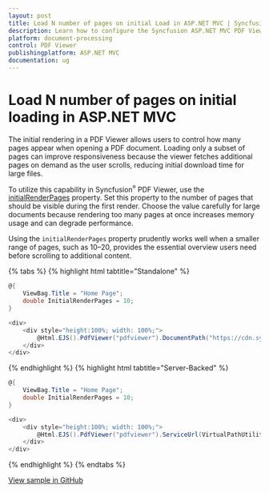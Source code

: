 ```yaml
---
layout: post
title: Load N number of pages on initial Load in ASP.NET MVC | Syncfusion
description: Learn how to configure the Syncfusion ASP.NET MVC PDF Viewer to load a defined number of pages during the initial render by using the initialRenderPages property.
platform: document-processing
control: PDF Viewer
publishingplatform: ASP.NET MVC
documentation: ug
---
```


# Load N number of pages on initial loading in ASP.NET MVC

The initial rendering in a PDF Viewer allows users to control how many pages appear when opening a PDF document. Loading only a subset of pages can improve responsiveness because the viewer fetches additional pages on demand as the user scrolls, reducing initial download time for large files.

To utilize this capability in Syncfusion<sup style="font-size:70%">&reg;</sup> PDF Viewer, use the [initialRenderPages](https://help.syncfusion.com/cr/aspnetmvc-js2/syncfusion.ej2.pdfviewer.pdfviewer.html#Syncfusion_EJ2_PdfViewer_PdfViewer_InitialRenderPages) property. Set this property to the number of pages that should be visible during the first render. Choose the value carefully for large documents because rendering too many pages at once increases memory usage and can degrade performance.

Using the `initialRenderPages` property prudently works well when a smaller range of pages, such as 10–20, provides the essential overview users need before scrolling to additional content.

{% tabs %}
{% highlight html tabtitle="Standalone" %}

```cs
@{
    ViewBag.Title = "Home Page";
    double InitialRenderPages = 10;
}

<div>
    <div style="height:100%; width: 100%;">
        @Html.EJS().PdfViewer("pdfviewer").DocumentPath("https://cdn.syncfusion.com/content/pdf/pdf-succinctly.pdf").InitialRenderPages(InitialRenderPages).Render()
    </div>
</div>
```

{% endhighlight %}
{% highlight html tabtitle="Server-Backed" %}

```cs
@{
    ViewBag.Title = "Home Page";
    double InitialRenderPages = 10;
}

<div>
    <div style="height:100%; width: 100%;">
        @Html.EJS().PdfViewer("pdfviewer").ServiceUrl(VirtualPathUtility.ToAbsolute("~/Home/")).DocumentPath("https://cdn.syncfusion.com/content/pdf/pdf-succinctly.pdf").InitialRenderPages(InitialRenderPages).Render()
    </div>
</div>

```
{% endhighlight %}
{% endtabs %}

[View sample in GitHub](https://github.com/SyncfusionExamples/mvc-pdf-viewer-examples/tree/master/How%20to/Load%20N%20no%20of%20pages)
